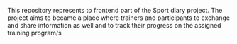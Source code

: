 This repository represents to frontend part of the Sport diary project. The project aims to became a place where trainers and participants to exchange and share
information as well and to track their progress on the assigned training program/s
